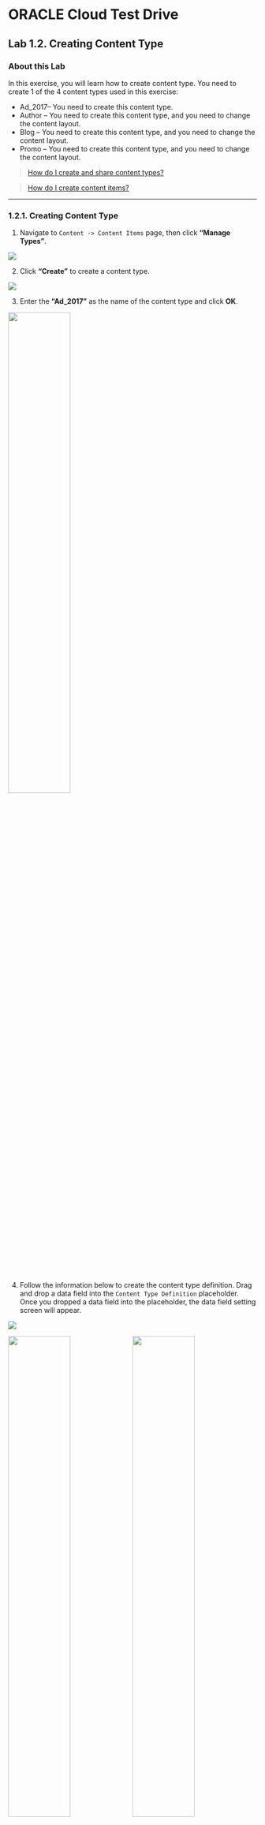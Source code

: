 # ORACLE Cloud Test Drive #

## Lab 1.2. Creating Content Type ##

### About this Lab ###

In this exercise, you will learn how to create content type. You need to create 1 of the 4
content types used in this exercise:

- Ad_2017– You need to create this content type.
- Author – You need to create this content type, and you need to change the content layout.
- Blog – You need to create this content type, and you need to change the content layout.
- Promo – You need to create this content type, and you need to change the content layout.

>[How do I create and share content types?](https://docs.oracle.com/en/cloud/paas/content-cloud/user/how-do-i-create-content-type.html)

>[How do I create content items?](https://docs.oracle.com/en/cloud/paas/content-cloud/user/how-do-i-create-content-items.html)

---
### 1.2.1. Creating Content Type ###

1. Navigate to ``Content -> Content Items`` page, then click **“Manage Types”**.

![](../images/1.6.1.1.png)

2. Click **“Create”** to create a content type.

![](../images/1.6.1.2.png)

3. Enter the **“Ad_2017”** as the name of the content type and click **OK**.

<img src="../images/1.6.1.3.png" width="50%" height="50%" /> 

4. Follow the information below to create the content type definition. Drag and
drop a data field into the `Content Type Definition` placeholder. Once you
dropped a data field into the placeholder, the data field setting screen will
appear.

![](../images/1.6.1.4.png)

<img src="../images/1.6.1.4b.png" width="50%" height="50%"/><img src="../images/1.6.1.4c.png" width="50%" height="50%"/>

### Content Type Name: Ad_2017 ###

| Data Fields   | Name          | Id 			| Other Settings |
| ------------- | ------------- | ------------- | -------------  |
| Media  | Image Banner 1440x600  |ad_image_banner| Documents: `Unselected` |
| Media  | Image Side 280x478  |ad_image_side|Documents: `Unselected`|
|Text|CommerceURL|ad_commerceurl|**Custom validation:** Pattern validation: `Checked` Pattern: `URL`|
|Text|TextPosition|ad_2017_textposition|Single text box: `Single-select menu` Options: `Left`/`Center`/`Right`|
|Text|TextColor|ad_2017_textcolor|Single text box: `Single-select menu` Options: `Light`/`Dark`|


![](../images/1.6.1.4d.png)

5. Click the **“Content Layout”** link.

6. Select following content layouts for the layout styles.

>**Note:** When you import the template, the name of the layout component will
have a running number suffix.

| Content Layout |  |
| ------------: | ------------- |
|Layout Styles|Default: `Ad-Default`|
||Highlight: `Ad-Highlight`|
||Tile View: `Ad-Default`|


7. If the **“Highlight”** style doesn’t exist, you need to add it by clicking the **“Add
Layout Style”** button, type the name of the style (Highlight) and press the
enter button on your keyboard.

![](../images/1.6.1.7.png)

8. Click **“Save”** to save the content type.


10. You need to repeat the steps above for - `Author` – `Blog` –  `Promo` –

### Content Type Name: Author ###

| Data Fields   | Name          | Id 			| Other Settings |
| ------------- | ------------- | ------------- | -------------  |
|Media|Image Header 1440x540|author_image_header|Documents: `Unselected`|
|Media|Image Avatar 312x312|author_image_avatar|Documents: `Unselected`|
|Large Text|Bio|author_bio|Text area: `Rich-text editor`|


### Content Type Name: Blog ###

| Data Fields   | Name          | Id 			| Other Settings |
| ------------- | ------------- | ------------- | -------------  |
|Reference|Author|blog_author|Any content type: `Author`|
|Text|Category|blog_category|Single text box: `Single-select menu` Options: `HOW TO` `DRINKS` `PEOPLE` `RECIPES`|
|Large Text|Content|blog_content|Text area: `Rich-text editor`|
|Media|Image Header 1440x540|blog_image_header|Documents: `Unselected`|
|Media|Image Ad 600x266|blog_image_ad|Documents: `Unselected`|
|Media|Image Ad Small 307x150|blog_image_ad_small|Documents: `Unselected`|
|Media|Image Thumbnail 400x400|blog_image_thumbnail|Documents: `Unselected`|
|Text|TextPosition|blog_textposition|Single text box: `Single-select menu` Options: `Left` `Center` `Right`|
|Text|TextColor|blog_textcolor|Single text box: `Single-select menu` Options: `Light` `Dark`|

### Content Type Name: Promo ###

| Data Fields   | Name          | Id 			| Other Settings |
| ------------- | ------------- | ------------- | -------------  |
|Media|Image Banner 1440x720|promo_image_banner|Documents: `Unselected`|
|Media|Image Mobile Header 415x254|promo_image_mobile_header|Documents: `Unselected`|
|Media|Image Mobile Thumbnail 115x85|promo_image_mobile_thumbnail|Documents: `Unselected`|
|Large Text|Summary|promo_summary|Text area: `Rich-text editor`|
|Large Text|Content|promo_content|Text area: `Rich-text editor`|
|Text|TextPosition|promo_textposition|Single text box: `Single-select menu` Options: `Left` `Center` `Right`|
|Text|TextColor|promo_textcolor |Single text box: `Single-select menu` Options: Light Dark|


### 1.2.2. Change Content Item Layout ###

The Author, Blog and Promo content types were pre-created before you import
the content layout component, you need to configure the content layout for
these 3 content items to render the content item properly.

1. Navigate to `` Content -> Content Items -> Manage Types ``, and Click the **Create
Item button**.

![](../images/1.6.2.1.png)

2. Click the ``Author content type``, then click the ``Content Layout`` link

![](../images/1.6.2.2.png)

3. Change Author content type layout style to:

| Content Layout |  |
| ------------: | ------------- |
| Layout Syles   | Default: `Author-Details` |
||Details: `Author-Details` |
||Tile View: `Author-Details` |
||Banner: `Author-Banner`| 


4. Click **Save** to save the content type

![](../images/1.6.2.4.png)

5. You need to repeat the steps above to change the Blog and Promo content type.

- Blog

| Content Layout |  |
| ------------: | ------------- |
| Layout Syles   | Content Items Default: `Blog-Default` |
||Content List Default: `Blog-Default` |
||Details: `Blog-Details` |
||Headline: `Blog-Headline`| 
||Author: `Blog-Author` |
||Highlight: `Blog-Highlight` |
||Overlay: `Blog-Overlay` |
||Tile View: `Blog-Default`| 
||Banner: `Blog-Banner`|  

- Promo

| Content Layout |  |
| ------------: | ------------- |
| Layout Syles   | Content Items Default: `Promo-Default` |
|| Details: `Promo-Details`|
||Tile View: `Promo-Details`|

---
# Lab Exercise: #

NEXT: [Lab 1.7: Creating and Publishing Content Item](113-CecsLab.md) >>

<< [HOME](../README.md)